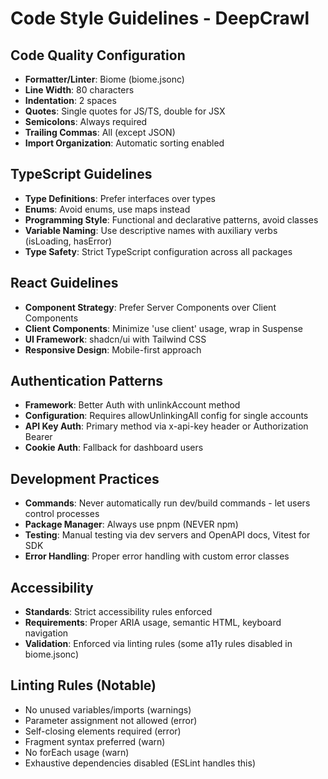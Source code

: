# Code Style Guidelines - DeepCrawl

## Code Quality Configuration
- **Formatter/Linter**: Biome (biome.jsonc)
- **Line Width**: 80 characters
- **Indentation**: 2 spaces
- **Quotes**: Single quotes for JS/TS, double for JSX
- **Semicolons**: Always required
- **Trailing Commas**: All (except JSON)
- **Import Organization**: Automatic sorting enabled

## TypeScript Guidelines
- **Type Definitions**: Prefer interfaces over types
- **Enums**: Avoid enums, use maps instead
- **Programming Style**: Functional and declarative patterns, avoid classes
- **Variable Naming**: Use descriptive names with auxiliary verbs (isLoading, hasError)
- **Type Safety**: Strict TypeScript configuration across all packages

## React Guidelines
- **Component Strategy**: Prefer Server Components over Client Components
- **Client Components**: Minimize 'use client' usage, wrap in Suspense
- **UI Framework**: shadcn/ui with Tailwind CSS
- **Responsive Design**: Mobile-first approach

## Authentication Patterns
- **Framework**: Better Auth with unlinkAccount method
- **Configuration**: Requires allowUnlinkingAll config for single accounts
- **API Key Auth**: Primary method via x-api-key header or Authorization Bearer
- **Cookie Auth**: Fallback for dashboard users

## Development Practices
- **Commands**: Never automatically run dev/build commands - let users control processes
- **Package Manager**: Always use pnpm (NEVER npm)
- **Testing**: Manual testing via dev servers and OpenAPI docs, Vitest for SDK
- **Error Handling**: Proper error handling with custom error classes

## Accessibility
- **Standards**: Strict accessibility rules enforced
- **Requirements**: Proper ARIA usage, semantic HTML, keyboard navigation
- **Validation**: Enforced via linting rules (some a11y rules disabled in biome.jsonc)

## Linting Rules (Notable)
- No unused variables/imports (warnings)
- Parameter assignment not allowed (error)
- Self-closing elements required (error)
- Fragment syntax preferred (warn)
- No forEach usage (warn)
- Exhaustive dependencies disabled (ESLint handles this)